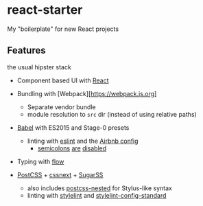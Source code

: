 # react-starter
My "boilerplate" for new React projects

## Features
the usual hipster stack

* Component based UI with [React](https://reactjs.org)
* Bundling with [Webpack][https://webpack.js.org]
  * Separate vendor bundle
  * module resolution to `src` dir (instead of using relative paths)
* [Babel](https://babeljs.io) with ES2015 and Stage-0 presets
  * linting with [eslint](http://eslint.org/) and the [Airbnb config](https://github.com/airbnb/javascript)
    * [semicolons](http://blog.izs.me/post/2353458699/an-open-letter-to-javascript-leaders-regarding) [are](http://inimino.org/~inimino/blog/javascript_semicolons) [disabled](https://www.youtube.com/watch?v=gsfbh17Ax9I)

* Typing with [flow](https://flow.org/)
* [PostCSS](http://postcss.org) + [cssnext](https://cssnext.io) + [SugarSS](https://github.com/postcss/sugarss)
  * also includes [postcss-nested](https://github.com/postcss/postcss-nested) for Stylus-like syntax
  * linting with [stylelint](https://stylelint.io) and [stylelint-config-standard](https://github.com/stylelint/stylelint-config-standard)

